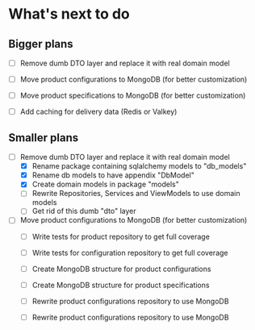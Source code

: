 # What's next to do

## Bigger plans
- [ ] Remove dumb DTO layer and replace it with real domain model
- [ ] Move product configurations to MongoDB (for better customization)
- [ ] Move product specifications to MongoDB (for better customization)
- [ ] Add caching for delivery data (Redis or Valkey)


## Smaller plans
- [ ] Remove dumb DTO layer and replace it with real domain model
    - [X] Rename package containing sqlalchemy models to "db_models"
    - [X] Rename db models to have appendix "DbModel"
    - [X] Create domain models in package "models"
    - [ ] Rewrite Repositories, Services and ViewModels to use domain models
    - [ ] Get rid of this dumb "dto" layer

- [ ] Move product configurations to MongoDB (for better customization)
    - [ ] Write tests for product repository to get full coverage
    - [ ] Write tests for configuration repository to get full coverage
    - [ ] Create MongoDB structure for product configurations
    - [ ] Create MongoDB structure for product specifications
    - [ ] Rewrite product configurations repository to use MongoDB
    - [ ] Rewrite product configurations repository to use MongoDB

